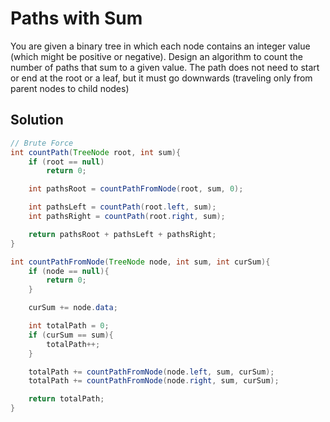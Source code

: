 # Paths with Sum

You are given a binary tree in which each node contains an integer value (which might be positive or negative). Design an algorithm to count the number of paths that sum to a given value. The path does not need to start or end at the root or a leaf, but it must go downwards (traveling only from parent nodes to child nodes)

## Solution

```java
// Brute Force
int countPath(TreeNode root, int sum){
    if (root == null)
        return 0;

    int pathsRoot = countPathFromNode(root, sum, 0);

    int pathsLeft = countPath(root.left, sum);
    int pathsRight = countPath(root.right, sum);

    return pathsRoot + pathsLeft + pathsRight;
}

int countPathFromNode(TreeNode node, int sum, int curSum){
    if (node == null){
        return 0;
    }

    curSum += node.data;

    int totalPath = 0;
    if (curSum == sum){
        totalPath++;
    }

    totalPath += countPathFromNode(node.left, sum, curSum);
    totalPath += countPathFromNode(node.right, sum, curSum);

    return totalPath;
}
```